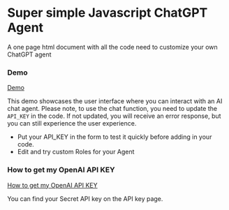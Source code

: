 # Super simple Javascript ChatGPT Agent
A one page html document with all the code need to customize your own ChatGPT agent

### Demo

[Demo](https://jadehamel.fr/ai/chatgptagent/)

This demo showcases the user interface where you can interact with an AI chat agent. Please note, to use the chat function, you need to update the `API_KEY` in the code. If not updated, you will receive an error response, but you can still experience the user experience. 

- Put your API_KEY in the form to test it quickly before adding in your code.
- Edit and try custom Roles for your Agent

### How to get my OpenAI API KEY

[How to get my OpenAI API KEY](https://platform.openai.com/api-keys)

You can find your Secret API key on the API key page.
